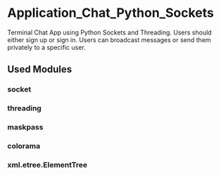 # Application_Chat_Python_Sockets
Terminal Chat App using Python Sockets and Threading.
Users should either sign up or sign in.
Users can broadcast messages or send them privately to a specific user.

## Used Modules
### socket
### threading
### maskpass
### colorama
### xml.etree.ElementTree 
